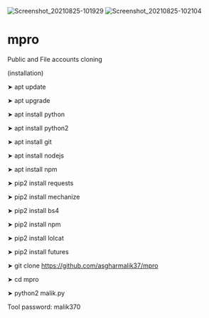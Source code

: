 ![Screenshot_20210825-101929](https://user-images.githubusercontent.com/80236816/130731311-e96ba4b9-d659-408b-a8cb-96677941e010.png)
![Screenshot_20210825-102104](https://user-images.githubusercontent.com/80236816/130731220-fd5caa9c-617a-4ef3-9599-db8f81adc331.png)
# mpro
Public and File accounts cloning

(installation)

➤ apt update

➤ apt upgrade 

➤ apt install python

➤ apt install python2

➤ apt install git 

➤ apt install nodejs

➤ apt install npm

➤ pip2 install requests

➤ pip2 install mechanize 

➤ pip2 install bs4

➤ pip2 install npm

➤ pip2 install lolcat

➤ pip2 install futures

➤ git clone https://github.com/asgharmalik37/mpro

➤ cd mpro

➤ python2 malik.py

Tool password: malik370
